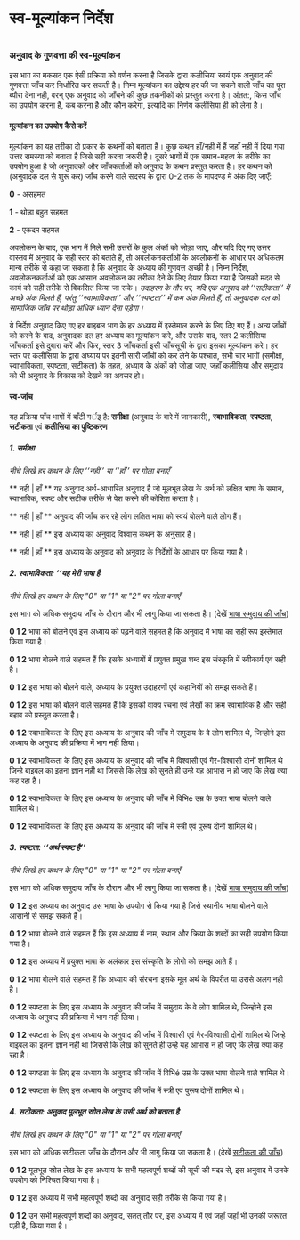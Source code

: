 # स्व-मूल्यांकन निर्देश

 #

### अनुवाद के गुणवत्ता की स्व-मूल्यांकन

इस भाग का मकसद एक ऐसी प्रक्रिया को वर्णन करना है जिसके द्वारा कलीसिया स्वयं एक अनुवाद की गुणवत्ता जाँच कर निर्धारित कर सकती है। निम्न मूल्यांकन का उद्देश्य हर की जा सकने वाली जाँच का पूरा ब्यौरा देना नही, वरन् एक अनुवाद को जाँचने की कुछ तकनीकों को प्रस्तुत करना है। अंतत:, किस जाँच का उपयोग करना है, कब करना है और कौन करेगा, इत्यादि का निर्णय कलीसिया ही को लेना है।

#### मूल्यांकन का उपयोग कैसे करें

मूल्यांकन का यह तरीका दो प्रकार के कथनों को बताता है। कुछ कथन हाँ/नही में हैं जहाँ नही में दिया गया उत्तर समस्या को बताता है जिसे सही करना जरूरी है। दूसरे भागों में एक समान-महत्व के तरीके का उपयोग हुआ है जो अनुवादकों और जाँचकर्ताओं को अनुवाद के कथन प्रस्तुत करता है। हर कथन को (अनुवादक दल से शुरू कर) जाँच करने वाले सदस्य के द्वारा 0-2 तक के मापदण्ड में अंक दिए जाएँ:

**0** - असहमत

**1** - थोड़ा बहुत सहमत

**2** - एकदम सहमत

अवलोकन के बाद, एक भाग में मिले सभी उत्तरों के कुल अंकों को जोड़ा जाए, और यदि दिए गए उत्तर वास्तव में अनुवाद के सही स्तर को बताते हैं, तो अवलोकनकर्ताओं के अवलोकनों के आधार पर अधिकतम मान्य तरीके से कहा जा सकता है कि अनुवाद के अध्याय की गुणवत्त अच्छी है। निम्न निर्देश, अवलोकनकर्ताओं को एक आसान अवलोकन का तरीका देने के लिए तैयार किया गया है जिसकी मदद से कार्य को सही तरीके से विकसित किया जा सके। *उदाहरण के तौर पर, यदि एक अनुवाद को ‘‘सटीकता’’ में अच्छे अंक मिलते हैं, परंतु ‘‘स्वाभाविकता’’ और ‘‘स्पष्टता’’ में कम अंक मिलते हैं, तो अनुवादक दल को सामाजिक जाँच पर थोड़ा अधिक ध्यान देना पड़ेगा।*

ये निर्देश अनुवाद किए गए हर बाइबल भाग के हर अध्याय में इस्तेमाल करने के लिए दिए गए हैं। अन्य जाँचों को करने के बाद, अनुवादक दल हर अध्याय का मूल्यांकन करे, और उसके बाद, स्तर 2 कलीसिया जाँचकर्ता इसे दुबारा करें और फिर, स्तर 3 जाँचकर्ता इसी जाँचसूची के द्वारा इसका मूल्यांकन करे। हर स्तर पर कलीसिया के द्वारा अघ्याय पर इतनी सारी जाँचों को कर लेने के पश्चात, सभी चार भागों (समीक्षा, स्वाभाविकता, स्पष्टता, सटीकता) के तहत, अध्याय के अंकों को जोड़ा जाए, जहाँ कलीसिया और समुदाय को भी अनुवाद के विकास को देखने का अवसर हो।

#### स्व-जाँच

यह प्रक्रिया पाँच भागों में बाँटी गर्इ है: **समीक्षा** (अनुवाद के बारे में जानकारी), **स्वाभाविकता**, **स्पष्टता**, **सटीकता** एवं **कलीसिया का पुष्टिकरण**


##### 1. समीक्षा

*नीचे लिखे हर कथन के लिए ‘‘नही’’ या ‘‘हाँ’’ पर गोला बनाएँ*

** नही | हाँ ** यह अनुवाद अर्थ-आधारित अनुवाद है जो मूलभूत लेख के अर्थ को लक्षित भाषा के समान, स्वाभाविक, स्पष्ट और सटीक तरीके से पेश करने की कोशिश करता है।

** नही | हाँ ** अनुवाद की जाँच कर रहे लोग लक्षित भाषा को स्वयं बोलने वाले लोग हैं।

** नही | हाँ ** इस अध्याय का अनुवाद विश्वास कथन के अनुसार है।

** नही | हाँ ** इस अध्याय के अनुवाद को अनुवाद के निर्देशों के आधार पर किया गया है।

##### 2. स्वाभाविकता: ‘‘यह *मेरी* भाषा है

*नीचे लिखे हर कथन के लिए "0" या "1" या "2" पर गोला बनाएँ*

इस भाग को अधिक समुदाय जाँच के दौरान और भी लागु किया जा सकता है। (देखें [भाषा समुदाय की जाँच](../language-community-check/01.md))

**0 1 2** भाषा को बोलने एवं इस अध्याय को पढ़ने वाले सहमत है कि अनुवाद में भाषा का सही रूप इस्तेमाल किया गया है।

**0 1 2** भाषा बोलने वाले सहमत हैं कि इसके अध्यायों में प्रयुक्त प्रमुख शब्द इस संस्कृति में स्वीकार्य एवं सही है।

**0 1 2** इस भाषा को बोलने वाले, अध्याय के प्रयुक्त उदाहरणों एवं कहानियों को समझ सकते हैं।

**0 1 2** इस भाषा को बोलने वाले सहमत हैं कि इसकी वाक्य रचना एवं लेखों का क्रम स्वाभाविक है और सही बहाव को प्रस्तुत करता है।

**0 1 2** स्वाभाविकता के लिए इस अध्याय के अनुवाद की जाँच में समुदाय के वे लोग शामिल थे, जिन्होने इस अध्याय के अनुवाद की प्रक्रिया में भाग नही लिया।

**0 1 2** स्वाभाविकता के लिए इस अध्याय के अनुवाद की जाँच में विश्वासी एवं गैर-विश्वासी दोनों शामिल थे जिन्हे बाइबल का इतना ज्ञान नही था जिससे कि लेख को सुनते ही उन्हे यह आभास न हो जाए कि लेख क्या कह रहा है।

**0 1 2** स्वाभाविकता के लिए इस अध्याय के अनुवाद की जाँच में विभिé उम्र के उक्त भाषा बोलने वाले शामिल थे।

**0 1 2** स्वाभाविकता के लिए इस अध्याय के अनुवाद की जाँच में स्त्री एवं पुरूष दोनों शामिल थे।

##### 3. स्पष्टता: ‘‘अर्थ स्पष्ट है’’

*नीचे लिखे हर कथन के लिए "0" या "1" या "2" पर गोला बनाएँ*

इस भाग को अधिक समुदाय जाँच के दौरान और भी लागु किया जा सकता है। (देखें [भाषा समुदाय की जाँच](../language-community-check/01.md))

**0 1 2** इस अध्याय का अनुवाद उस भाषा के उपयोग से किया गया है जिसे स्थानीय भाषा बोलने वाले आसानी से समझ सकते हैं।

**0 1 2** भाषा बोलने वाले सहमत हैं कि इस अध्याय में नाम, स्थान और क्रिया के शब्दों का सही उपयोग किया गया है।

**0 1 2** इस अध्याय में प्रयुक्त भाषा के अलंकार इस संस्कृति के लोगो को समझ आते हैं।

**0 1 2** भाषा बोलने वाले सहमत हैं कि अध्याय की संरचना इसके मूल अर्थ के विपरीत या उससे अलग नही है।

**0 1 2** स्पष्टता के लिए इस अध्याय के अनुवाद की जाँच में समुदाय के वे लोग शामिल थे, जिन्होने इस अध्याय के अनुवाद की प्रक्रिया में भाग नही लिया।

**0 1 2** स्पष्टता के लिए इस अध्याय के अनुवाद की जाँच में विश्वासी एवं गैर-विश्वासी दोनों शामिल थे जिन्हे बाइबल का इतना ज्ञान नही था जिससे कि लेख को सुनते ही उन्हे यह आभास न हो जाए कि लेख क्या कह रहा है।

**0 1 2** स्पष्टता के लिए इस अध्याय के अनुवाद की जाँच में विभिé उम्र के उक्त भाषा बोलने वाले शामिल थे।

**0 1 2** स्पष्टता के लिए इस अध्याय के अनुवाद की जाँच में स्त्री एवं पुरूष दोनों शामिल थे।

##### 4. सटीकता: अनुवाद मूलभूत स्रोत लेख के उसी अर्थ को बताता है

*नीचे लिखे हर कथन के लिए "0" या "1" या "2" पर गोला बनाएँ*

इस भाग को अधिक सटीकता जाँच के दौरान और भी लागु किया जा सकता है। (देखें [सटीकता की जाँच](../accuracy-check/01.md))

**0 1 2** मूलभूत स्रोत लेख के इस अध्याय के सभी महत्वपूर्ण शब्दों की सूची की मदद से, इस अनुवाद में उनके उपयोग को निश्चित किया गया है।

**0 1 2** इस अध्याय में सभी महत्वपूर्ण शब्दों का अनुवाद सही तरीके से किया गया है।

**0 1 2** उन सभी महत्वपूर्ण शब्दों का अनुवाद, सतत् तौर पर, इस अध्याय में एवं जहाँ जहाँ भी उनकी जरूरत पड़ी है, किया गया है।

